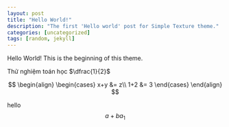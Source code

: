 ```yaml
---
layout: post
title: "Hello World!"
description: "The first 'Hello world' post for Simple Texture theme."
categories: [uncategorized]
tags: [random, jekyll]
---
```


Hello World! This is the beginning of this theme.

Thử nghiệm toán học $\dfrac{1}{2}$

$$
\begin{align}
\begin{cases}
x+y &= z\\
1+2 &= 3
\end{cases}
\end{align}
$$

hello 
$$ 
a + b
a_1
$$
